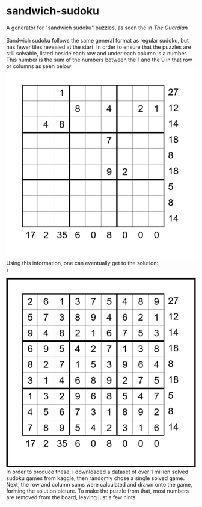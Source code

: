 # sandwich-sudoku
A generator for "sandwich sudoku" puzzles, as seen the in *The Guardian*\
\
Sandwich sudoku follows the same general format as regular sudoku, but has fewer tiles revealed at the start. In order to ensure that the puzzles are still solvable, listed beside each row and under each column is a number. This number is the sum of the numbers between the 1 and the 9 in that row or columns as seen below:
![s](puzzle.png)
Using this information, one can eventually get to the solution:
\
\
 
![s](solution.png)
\
In order to produce these, I downloaded a dataset of over 1 million solved sudoku games from kaggle, then randomly chose a single solved game. Next, the row and column sums were calculated and drawn onto the game, forming the solution picture. To make the puzzle from that, most numbers are removed from the board, leaving just a few hints
